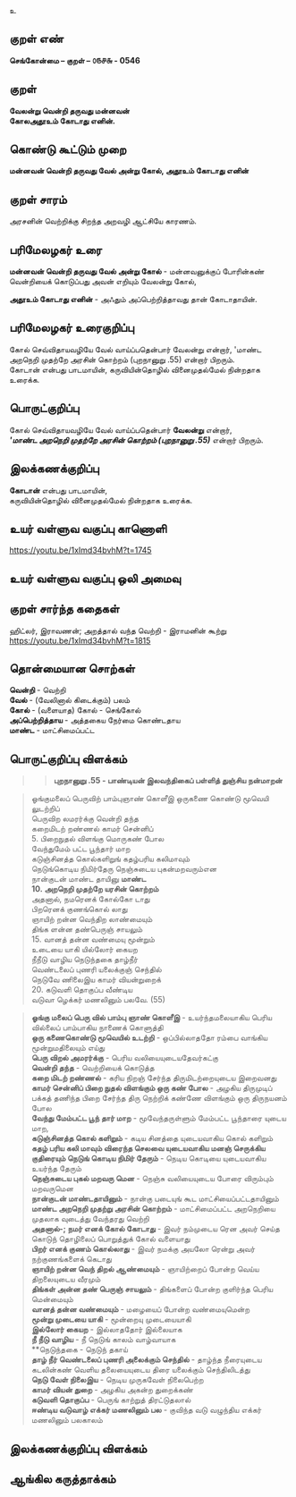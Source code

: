 உ

## குறள் எண் 

**செங்கோன்மை – குறள் – ௦௫௪௬ - 0546**  

## குறள் 

**வேலன்று வென்றி தருவது மன்னவன்  
கோலஅதூஉம் கோடாது எனின்.**  

## கொண்டு கூட்டும் முறை

**மன்னவன் வென்றி தருவது வேல் அன்று கோல், அதூஉம் கோடாது எனின்**

## குறள் சாரம் 

அரசனின் வெற்றிக்கு சிறந்த அறவழி ஆட்சியே காரணம்.  

## பரிமேலழகர் உரை

**மன்னவன் வென்றி தருவது வேல் அன்று கோல்** - மன்னவனுக்குப் போரின்கண் வென்றியைக் கொடுப்பது அவன் எறியும் வேலன்று கோல்,  

**அதூஉம் கோடாது எனின்** - அஃதும் அப்பெற்றித்தாவது தான் கோடாதாயின். 

## பரிமேலழகர் உரைகுறிப்பு   

கோல் செவ்விதாயவழியே வேல் வாய்ப்பதென்பார் வேலன்று என்றார், 'மாண்ட அறநெறி முதற்றே அரசின் கொற்றம் (புறநானுறு .55) என்றார் பிறரும்.  
கோடான் என்பது பாடமாயின், கருவியின்தொழில் வினைமுதல்மேல் நின்றதாக உரைக்க.    

## பொருட்குறிப்பு 

கோல் செவ்விதாயவழியே வேல் வாய்ப்பதென்பார் **வேலன்று** என்றார்,  
_**'மாண்ட அறநெறி முதற்றே அரசின் கொற்றம் (புறநானுறு .55)**_ என்றார் பிறரும்.    

## இலக்கணக்குறிப்பு  

**கோடான்** என்பது பாடமாயின்,  
கருவியின்தொழில் வினைமுதல்மேல் நின்றதாக உரைக்க.   

## உயர் வள்ளுவ வகுப்பு காணொளி

https://youtu.be/1xImd34bvhM?t=1745

## உயர் வள்ளுவ வகுப்பு ஒலி அமைவு 

 
## குறள் சார்ந்த கதைகள் 

ஹிட்லர், இராவணன்;  அறத்தால் வந்த வெற்றி - இராமனின் கூற்று  
https://youtu.be/1xImd34bvhM?t=1815

## தொன்மையான சொற்கள்

**வென்றி** - வெற்றி   
**வேல்** - (வேலினால் கிடைக்கும்) பலம்  
**கோல்** - (வளையாத) கோல் - செங்கோல்  
**அப்பெற்றித்தாய** - அத்தகைய நேர்மை கொண்டதாய  
**மாண்ட** - மாட்சிமைப்பட்ட  

## பொருட்குறிப்பு விளக்கம்  

>>**புறநானுறு .55 - பாண்டியன் இலவந்திகைப் பள்ளித் துஞ்சிய நன்மாறன்**  

>ஓங்குமலைப் பெருவிற் பாம்புஞாண் கொளீஇ 
 >ஒருகணை கொண்டு மூவெயி லுடற்றிப்  
 >பெருவிற லமரர்க்கு வென்றி தந்த  
 >கறைமிடற் றண்ணல் காமர் சென்னிப்  
 >5.	பிறைநுதல் விளங்கு மொருகண் போல  
 >வேந்துமேம் பட்ட பூந்தார் மாற  
 >கடுஞ்சினத்த கொல்களிறுங் கதழ்பரிய கலிமாவும்  
 >நெடுங்கொடிய நிமிர்தேரு நெஞ்சுடைய புகன்மறவரும்என  
 >நான்குடன் மாண்ட தாயினு **மாண்ட  
 >10.	அறநெறி முதற்றே யரசின் கொற்றம்**  
 >அதனால், நமரெனக் கோல்கோ டாது  
 >பிறரெனக் குணங்கொல் லாது  
 >ஞாயிற் றன்ன வெந்திற லாண்மையும்  
 >திங்க ளன்ன தண்பெருஞ் சாயலும்  
 >15.	வானத் தன்ன வண்மையு மூன்றும்  
 >உடையை யாகி யில்லோர் கையற  
 >நீநீடு வாழிய நெடுந்தகை தாழ்நீர்  
 >வெண்டலைப் புணரி யலைக்குஞ் செந்தில்  
 >நெடுவே ணிலைஇய காமர் வியன்றுறைக்  
 >20.	கடுவளி தொகுப்ப வீண்டிய  
 >வடுவா ழெக்கர் மணலினும் பலவே. (55)  
 
 >**ஓங்கு மலைப் பெரு வில் பாம்பு ஞாண் கொளீஇ** - உயர்ந்தமலையாகிய பெரிய வில்லைப் பாம்பாகிய நாணைக் கொளுத்தி  
 >**ஒரு கணைகொண்டு மூவெயில் உடற்றி** - ஒப்பில்லாததோ ரம்பை வாங்கிய மூன்றுமதிலையும் எய்து  
 >**பெரு விறல் அமரர்க்கு** - பெரிய வலியையுடையதேவர்கட்கு  
 >**வென்றி தந்த** - வெற்றியைக் கொடுத்த  
 >**கறை மிடற் றண்ணல்** - கரிய நிறஞ் சேர்ந்த திருமிடற்றையுடைய இறைவனது  
 >**காமர் சென்னிப் பிறை நுதல் விளங்கும் ஒரு கண் போல** - அழகிய திருமுடிப் பக்கத் தணிந்த பிறை சேர்ந்த திரு நெற்றிக் கண்ணே விளங்கும் ஒரு திருநயனம் போல  
 >**வேந்து மேம்பட்ட பூந் தார் மாற** - மூவேந்தருள்ளும் மேம்பட்ட பூந்தாரை யுடைய மாற,  
 >**கடுஞ்சினத்த கொல் களிறும்** - கடிய சினத்தை யுடையவாகிய கொல் களிறும்  
 >**கதழ் பரிய கலி மாவும் விரைந்த செலவை யுடையவாகிய மனஞ் செருக்கிய குதிரையும் நெடுங் கொடிய நிமிர் தேரும்** - நெடிய கொடியை யுடையவாகிய உயர்ந்த தேரும்  
 >**நெஞ்சுடைய புகல் மறவரு மென** - நெஞ்சு வலியையுடைய போரை விரும்பும் மறவருமென  
 >**நான்குடன் மாண்டதாயினும்** - நான்கு படையுங் கூட மாட்சியைப்பட்டதாயினும்    
 >**மாண்ட அறநெறி முதற்று அரசின் கொற்றம்** - மாட்சிமைப்பட்ட அறநெறியை முதலாக வுடைத்து வேந்தரது வெற்றி   
 >**அதனால்-; நமர் எனக் கோல் கோடாது** - இவர் நம்முடைய ரென அவர் செய்த கொடுந் தொழிலைப் பொறுத்துக் கோல் வளையாது  
 >**பிறர் எனக் குணம் கொல்லாது** - இவர் நமக்கு அயலோ ரென்று அவர் நற்குணங்களைக் கெடாது  
 >**ஞாயிற் றன்ன வெந் திறல் ஆண்மையும்** - ஞாயிற்றைப் போன்ற வெய்ய திறலையுடைய வீரமும்  
 >**திங்கள் அன்ன தண் பெருஞ் சாயலும்** - திங்களைப் போன்ற குளிர்ந்த பெரிய மென்மையும்  
 >**வானத் தன்ன வண்மையும்** - மழையைப் போன்ற வண்மையுமென்ற  
 >**மூன்று முடையை யாகி** - மூன்றையு முடையையாகி  
 >**இல்லோர் கையற** - இல்லாததோர் இல்லையாக  
 >**நீ நீடு வாழிய** - நீ நெடுங் காலம் வாழ்வாயாக  
 >**நெடுந்தகை - நெடுந் தகாய்  
 >**தாழ் நீர் வெண்டலைப் புணரி அலைக்கும் செந்தில்** - தாழ்ந்த நீரையுடைய கடலின்கண் வெளிய தலையையுடைய திரை யலைக்கும் செந்திலிடத்து  
 >**நெடு வேள் நிலைஇய** - நெடிய முருகவேள் நிலைபெற்ற  
 >**காமர் வியன் துறை** - அழகிய அகன்ற துறைக்கண்  
 >**கடுவளி தொகுப்ப** - பெருங் காற்றுத் திரட்டுதலால்  
 >**ஈண்டிய வடுவாழ் எக்கர் மணலினும் பல** - குவிந்த வடு வழுந்திய எக்கர் மணலினும் பலகாலம்  
 
## இலக்கணக்குறிப்பு விளக்கம்


## ஆங்கில கருத்தாக்கம் 


